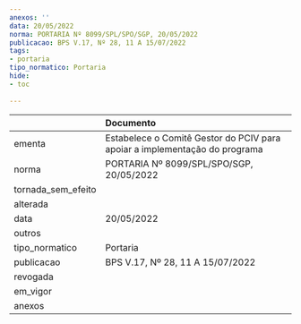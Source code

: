```yaml
---
anexos: ''
data: 20/05/2022
norma: PORTARIA Nº 8099/SPL/SPO/SGP, 20/05/2022
publicacao: BPS V.17, Nº 28, 11 A 15/07/2022
tags:
- portaria
tipo_normatico: Portaria
hide: 
- toc 
 
---
```


|                    | Documento                                                                  |
|:-------------------|:---------------------------------------------------------------------------|
| ementa             | Estabelece o Comitê Gestor do PCIV para apoiar a implementação do programa |
| norma              | PORTARIA Nº 8099/SPL/SPO/SGP, 20/05/2022                                   |
| tornada_sem_efeito |                                                                            |
| alterada           |                                                                            |
| data               | 20/05/2022                                                                 |
| outros             |                                                                            |
| tipo_normatico     | Portaria                                                                   |
| publicacao         | BPS V.17, Nº 28, 11 A 15/07/2022                                           |
| revogada           |                                                                            |
| em_vigor           |                                                                            |
| anexos             |                                                                            |